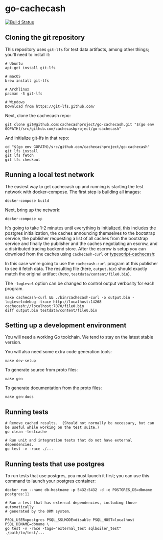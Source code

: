 # go-cachecash

[![Build Status](https://travis-ci.com/cachecashproject/go-cachecash.svg?token=utLK2DGqpJaDNkKeJ4fh&branch=master)](https://travis-ci.com/cachecashproject/go-cachecash)

## Cloning the git repository

This repository uses `git-lfs` for test data artifacts, among other things; you'll need to install it:
```
# Ubuntu
apt-get install git-lfs

# macOS
brew install git-lfs

# Archlinux
pacman -S git-lfs

# Windows
Download from https://git-lfs.github.com/
```

Next, clone the cachecash repo:
```
git clone git@github.com:cachecashproject/go-cachecash.git "$(go env GOPATH)/src/github.com/cachecashproject/go-cachecash"
```

And initialize git-lfs in that repo:
```
cd "$(go env GOPATH)/src/github.com/cachecashproject/go-cachecash"
git lfs install
git lfs fetch
git lfs checkout
```

## Running a local test network

The easiest way to get cachecash up and running is starting the test network with docker-compose. The first step is
building all images:
```
docker-compose build
```

Next, bring up the network:
```
docker-compose up
```

It's going to take 1-2 minutes until everything is initialized, this includes the postgres initialization, the caches
announcing themselves to the bootstrap service, the publisher requesting a list of all caches from the bootstrap service
and finally the publisher and the caches negotiating an escrow, and a distributed tracing backend store. After the escrow
is setup you can download from the caches using `cachecash-curl` or [typescript-cachecash]:

In this case we're going to use the `cachecash-curl` program at this publisher to see it fetch data. The resulting file
(here, `output.bin`) should exactly match the original artifact (here, `testdata/content/file0.bin`).

The `-logLevel` option can be changed to control output verbosity for each program.

```
make cachecash-curl && ./bin/cachecash-curl -o output.bin -logLevel=debug -trace http://localhost:14268 cachecash://localhost:7070/file0.bin
diff output.bin testdata/content/file0.bin
```

[typescript-cachecash]: https://github.com/cachecashproject/typescript-cachecash

## Setting up a development environment

You will need a working Go toolchain.  We tend to stay on the latest stable version.

You will also need some extra code generation tools:
```
make dev-setup
```

To generate source from proto files:

```
make gen
```

To generate documentation from the proto files:

```
make gen-docs
```

## Running tests

```
# Remove cached results.  (Should not normally be necessary, but can be useful while working on the test suite.)
go clean -testcache

# Run unit and integration tests that do not have external dependencies.
go test -v -race ./...
```

## Running tests that use postgres

To run tests that use postgres, you must launch it first; you can use this command to launch your postgres container:

```shell
docker run --name db-hostname -p 5432:5432 -d -e POSTGRES_DB=dbname postgres:11

# Run a test that has external dependencies, including those automatically
# generated by the ORM system.

PSQL_USER=postgres PSQL_SSLMODE=disable PSQL_HOST=localhost PSQL_DBNAME=dbname \
go test -v -race -tags="external_test sqlboiler_test" ./path/to/test/...
```
